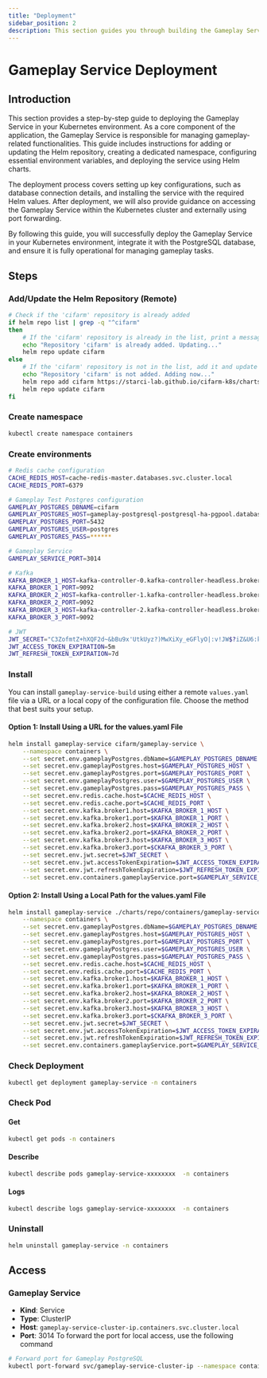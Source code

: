 ```yaml
---
title: "Deployment"
sidebar_position: 2
description: This section guides you through building the Gameplay Service in your Kubernetes environment using Helm.
---
```

# Gameplay Service Deployment
## Introduction
This section provides a step-by-step guide to deploying the Gameplay Service in your Kubernetes environment. As a core component of the application, the Gameplay Service is responsible for managing gameplay-related functionalities. This guide includes instructions for adding or updating the Helm repository, creating a dedicated namespace, configuring essential environment variables, and deploying the service using Helm charts.

The deployment process covers setting up key configurations, such as database connection details, and installing the service with the required Helm values. After deployment, we will also provide guidance on accessing the Gameplay Service within the Kubernetes cluster and externally using port forwarding.

By following this guide, you will successfully deploy the Gameplay Service in your Kubernetes environment, integrate it with the PostgreSQL database, and ensure it is fully operational for managing gameplay tasks.

## Steps
### Add/Update the Helm Repository (Remote)
```bash
# Check if the 'cifarm' repository is already added
if helm repo list | grep -q "^cifarm" 
then
    # If the 'cifarm' repository is already in the list, print a message and update the repository
    echo "Repository 'cifarm' is already added. Updating..."
    helm repo update cifarm
else
    # If the 'cifarm' repository is not in the list, add it and update the repository
    echo "Repository 'cifarm' is not added. Adding now..."
    helm repo add cifarm https://starci-lab.github.io/cifarm-k8s/charts
    helm repo update cifarm
fi
```
### Create namespace
```bash
kubectl create namespace containers
```
### Create environments
```bash
# Redis cache configuration
CACHE_REDIS_HOST=cache-redis-master.databases.svc.cluster.local
CACHE_REDIS_PORT=6379

# Gameplay Test Postgres configuration
GAMEPLAY_POSTGRES_DBNAME=cifarm
GAMEPLAY_POSTGRES_HOST=gameplay-postgresql-postgresql-ha-pgpool.database.svc.cluster.local
GAMEPLAY_POSTGRES_PORT=5432
GAMEPLAY_POSTGRES_USER=postgres
GAMEPLAY_POSTGRES_PASS=******

# Gameplay Service
GAMEPLAY_SERVICE_PORT=3014

# Kafka
KAFKA_BROKER_1_HOST=kafka-controller-0.kafka-controller-headless.brokers.svc.cluster.local
KAFKA_BROKER_1_PORT=9092
KAFKA_BROKER_2_HOST=kafka-controller-1.kafka-controller-headless.brokers.svc.cluster.local
KAFKA_BROKER_2_PORT=9092
KAFKA_BROKER_3_HOST=kafka-controller-2.kafka-controller-headless.brokers.svc.cluster.local
KAFKA_BROKER_3_PORT=9092

# JWT
JWT_SECRET="C3ZofmtZ+hXQF2d~&bBu9x'UtkUyz?)MwXiXy_eGFlyO|:v!JW$?iZ&U6:kPQg("
JWT_ACCESS_TOKEN_EXPIRATION=5m
JWT_REFRESH_TOKEN_EXPIRATION=7d

```

### Install
You can install `gameplay-service-build` using either a remote `values.yaml` file via a URL or a local copy of the configuration file. Choose the method that best suits your setup.
#### Option 1: Install Using a URL for the values.yaml File
```bash
helm install gameplay-service cifarm/gameplay-service \
    --namespace containers \
    --set secret.env.gameplayPostgres.dbName=$GAMEPLAY_POSTGRES_DBNAME \
    --set secret.env.gameplayPostgres.host=$GAMEPLAY_POSTGRES_HOST \
    --set secret.env.gameplayPostgres.port=$GAMEPLAY_POSTGRES_PORT \
    --set secret.env.gameplayPostgres.user=$GAMEPLAY_POSTGRES_USER \
    --set secret.env.gameplayPostgres.pass=$GAMEPLAY_POSTGRES_PASS \
    --set secret.env.redis.cache.host=$CACHE_REDIS_HOST \
    --set secret.env.redis.cache.port=$CACHE_REDIS_PORT \
    --set secret.env.kafka.broker1.host=$KAFKA_BROKER_1_HOST \
    --set secret.env.kafka.broker1.port=$KAFKA_BROKER_1_PORT \
    --set secret.env.kafka.broker2.host=$KAFKA_BROKER_2_HOST \
    --set secret.env.kafka.broker2.port=$KAFKA_BROKER_2_PORT \
    --set secret.env.kafka.broker3.host=$KAFKA_BROKER_3_HOST \
    --set secret.env.kafka.broker3.port=$CKAFKA_BROKER_3_PORT \
    --set secret.env.jwt.secret=$JWT_SECRET \
    --set secret.env.jwt.accessTokenExpiration=$JWT_ACCESS_TOKEN_EXPIRATION \
    --set secret.env.jwt.refreshTokenExpiration=$JWT_REFRESH_TOKEN_EXPIRATION \
    --set secret.env.containers.gameplayService.port=$GAMEPLAY_SERVICE_PORT

```
#### Option 2: Install Using a Local Path for the values.yaml File
```bash
helm install gameplay-service ./charts/repo/containers/gameplay-service/deployment/ \
    --namespace containers \
    --set secret.env.gameplayPostgres.dbName=$GAMEPLAY_POSTGRES_DBNAME \
    --set secret.env.gameplayPostgres.host=$GAMEPLAY_POSTGRES_HOST \
    --set secret.env.gameplayPostgres.port=$GAMEPLAY_POSTGRES_PORT \
    --set secret.env.gameplayPostgres.user=$GAMEPLAY_POSTGRES_USER \
    --set secret.env.gameplayPostgres.pass=$GAMEPLAY_POSTGRES_PASS \
    --set secret.env.redis.cache.host=$CACHE_REDIS_HOST \
    --set secret.env.redis.cache.port=$CACHE_REDIS_PORT \
    --set secret.env.kafka.broker1.host=$KAFKA_BROKER_1_HOST \
    --set secret.env.kafka.broker1.port=$KAFKA_BROKER_1_PORT \
    --set secret.env.kafka.broker2.host=$KAFKA_BROKER_2_HOST \
    --set secret.env.kafka.broker2.port=$KAFKA_BROKER_2_PORT \
    --set secret.env.kafka.broker3.host=$KAFKA_BROKER_3_HOST \
    --set secret.env.kafka.broker3.port=$CKAFKA_BROKER_3_PORT \
    --set secret.env.jwt.secret=$JWT_SECRET \
    --set secret.env.jwt.accessTokenExpiration=$JWT_ACCESS_TOKEN_EXPIRATION \
    --set secret.env.jwt.refreshTokenExpiration=$JWT_REFRESH_TOKEN_EXPIRATION \
    --set secret.env.containers.gameplayService.port=$GAMEPLAY_SERVICE_PORT
```
### Check Deployment
```bash
kubectl get deployment gameplay-service -n containers
```
### Check Pod
#### Get
```bash
kubectl get pods -n containers
```
#### Describe
```bash
kubectl describe pods gameplay-service-xxxxxxxx  -n containers
```
#### Logs
```bash
kubectl describe logs gameplay-service-xxxxxxxx  -n containers
```
### Uninstall
```bash
helm uninstall gameplay-service -n containers
```

## Access
### Gameplay Service
- **Kind**: Service  
- **Type**: ClusterIP  
- **Host**: `gameplay-service-cluster-ip.containers.svc.cluster.local`  
- **Port**: 3014
To forward the port for local access, use the following command
```bash
# Forward port for Gameplay PostgreSQL
kubectl port-forward svc/gameplay-service-cluster-ip --namespace containers 3014:3014
```

